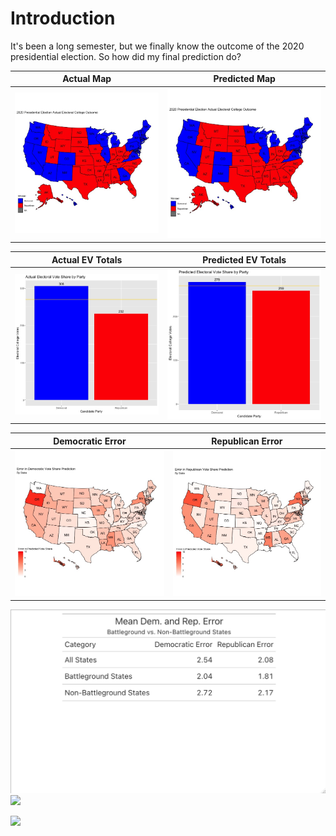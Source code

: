 # Introduction

It's been a long semester, but we finally know the outcome of the 2020 presidential election. So how did my final prediction do?


  Actual Map         |  Predicted Map
:-------------------------:|:-------------------------:
![](actual_outcome.jpeg)  |  ![](predicted_outcome.jpeg)


  Actual EV Totals         |  Predicted EV Totals
:-------------------------:|:-------------------------:
![](actual_bargraph.jpeg)  |  ![](predicted_bargraph.jpeg)


  Democratic Error        |  Republican Error
:-------------------------:|:-------------------------:
![](dem_error.jpeg)  |  ![](rep_error.jpeg)


![](error_states.png)
![](battleground_state_error.png)

![](demographic_change.png)
